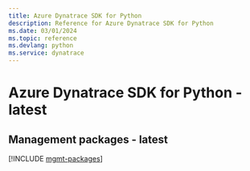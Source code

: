 ```yaml
---
title: Azure Dynatrace SDK for Python
description: Reference for Azure Dynatrace SDK for Python
ms.date: 03/01/2024
ms.topic: reference
ms.devlang: python
ms.service: dynatrace
---
```

# Azure Dynatrace SDK for Python - latest

## Management packages - latest
[!INCLUDE [mgmt-packages](dynatrace-mgmt-index.md)]